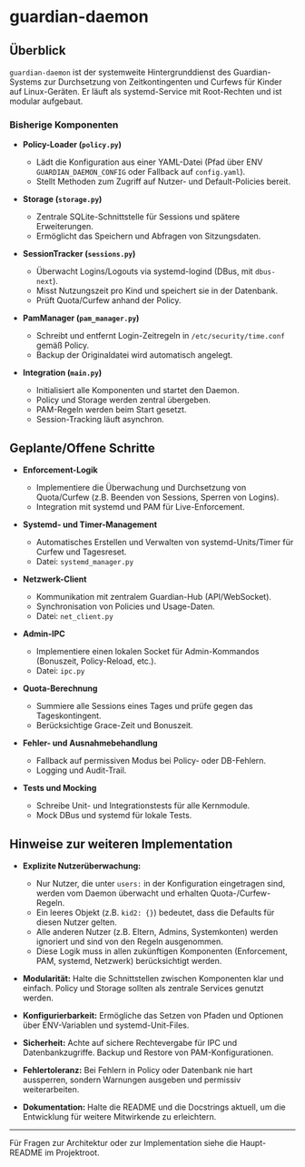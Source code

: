 # guardian-daemon

## Überblick

`guardian-daemon` ist der systemweite Hintergrunddienst des Guardian-Systems zur Durchsetzung von Zeitkontingenten und Curfews für Kinder auf Linux-Geräten. Er läuft als systemd-Service mit Root-Rechten und ist modular aufgebaut.

### Bisherige Komponenten

- **Policy-Loader (`policy.py`)**
  - Lädt die Konfiguration aus einer YAML-Datei (Pfad über ENV `GUARDIAN_DAEMON_CONFIG` oder Fallback auf `config.yaml`).
  - Stellt Methoden zum Zugriff auf Nutzer- und Default-Policies bereit.

- **Storage (`storage.py`)**
  - Zentrale SQLite-Schnittstelle für Sessions und spätere Erweiterungen.
  - Ermöglicht das Speichern und Abfragen von Sitzungsdaten.

- **SessionTracker (`sessions.py`)**
  - Überwacht Logins/Logouts via systemd-logind (DBus, mit `dbus-next`).
  - Misst Nutzungszeit pro Kind und speichert sie in der Datenbank.
  - Prüft Quota/Curfew anhand der Policy.

- **PamManager (`pam_manager.py`)**
  - Schreibt und entfernt Login-Zeitregeln in `/etc/security/time.conf` gemäß Policy.
  - Backup der Originaldatei wird automatisch angelegt.

- **Integration (`main.py`)**
  - Initialisiert alle Komponenten und startet den Daemon.
  - Policy und Storage werden zentral übergeben.
  - PAM-Regeln werden beim Start gesetzt.
  - Session-Tracking läuft asynchron.

## Geplante/Offene Schritte

- **Enforcement-Logik**
  - Implementiere die Überwachung und Durchsetzung von Quota/Curfew (z.B. Beenden von Sessions, Sperren von Logins).
  - Integration mit systemd und PAM für Live-Enforcement.

- **Systemd- und Timer-Management**
  - Automatisches Erstellen und Verwalten von systemd-Units/Timer für Curfew und Tagesreset.
  - Datei: `systemd_manager.py`

- **Netzwerk-Client**
  - Kommunikation mit zentralem Guardian-Hub (API/WebSocket).
  - Synchronisation von Policies und Usage-Daten.
  - Datei: `net_client.py`

- **Admin-IPC**
  - Implementiere einen lokalen Socket für Admin-Kommandos (Bonuszeit, Policy-Reload, etc.).
  - Datei: `ipc.py`

- **Quota-Berechnung**
  - Summiere alle Sessions eines Tages und prüfe gegen das Tageskontingent.
  - Berücksichtige Grace-Zeit und Bonuszeit.

- **Fehler- und Ausnahmebehandlung**
  - Fallback auf permissiven Modus bei Policy- oder DB-Fehlern.
  - Logging und Audit-Trail.

- **Tests und Mocking**
  - Schreibe Unit- und Integrationstests für alle Kernmodule.
  - Mock DBus und systemd für lokale Tests.


## Hinweise zur weiteren Implementation

- **Explizite Nutzerüberwachung:**
  - Nur Nutzer, die unter `users:` in der Konfiguration eingetragen sind, werden vom Daemon überwacht und erhalten Quota-/Curfew-Regeln.
  - Ein leeres Objekt (z.B. `kid2: {}`) bedeutet, dass die Defaults für diesen Nutzer gelten.
  - Alle anderen Nutzer (z.B. Eltern, Admins, Systemkonten) werden ignoriert und sind von den Regeln ausgenommen.
  - Diese Logik muss in allen zukünftigen Komponenten (Enforcement, PAM, systemd, Netzwerk) berücksichtigt werden.

- **Modularität:** Halte die Schnittstellen zwischen Komponenten klar und einfach. Policy und Storage sollten als zentrale Services genutzt werden.
- **Konfigurierbarkeit:** Ermögliche das Setzen von Pfaden und Optionen über ENV-Variablen und systemd-Unit-Files.
- **Sicherheit:** Achte auf sichere Rechtevergabe für IPC und Datenbankzugriffe. Backup und Restore von PAM-Konfigurationen.
- **Fehlertoleranz:** Bei Fehlern in Policy oder Datenbank nie hart aussperren, sondern Warnungen ausgeben und permissiv weiterarbeiten.
- **Dokumentation:** Halte die README und die Docstrings aktuell, um die Entwicklung für weitere Mitwirkende zu erleichtern.

---

Für Fragen zur Architektur oder zur Implementation siehe die Haupt-README im Projektroot.
